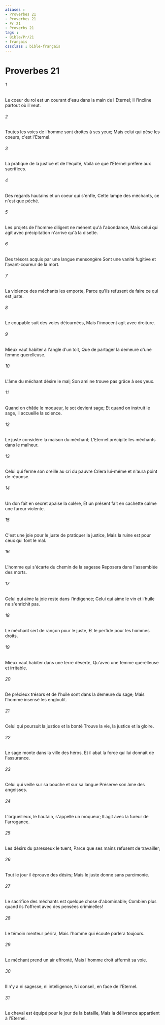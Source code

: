 ```yaml
---
aliases : 
- Proverbes 21
- Proverbes 21
- Pr 21
- Proverbs 21
tags : 
- Bible/Pr/21
- français
cssclass : bible-français
---
```


# Proverbes 21

###### 1
Le coeur du roi est un courant d'eau dans la main de l'Eternel; Il l'incline partout où il veut.
###### 2
Toutes les voies de l'homme sont droites à ses yeux; Mais celui qui pèse les coeurs, c'est l'Eternel.
###### 3
La pratique de la justice et de l'équité, Voilà ce que l'Eternel préfère aux sacrifices.
###### 4
Des regards hautains et un coeur qui s'enfle, Cette lampe des méchants, ce n'est que péché.
###### 5
Les projets de l'homme diligent ne mènent qu'à l'abondance, Mais celui qui agit avec précipitation n'arrive qu'à la disette.
###### 6
Des trésors acquis par une langue mensongère Sont une vanité fugitive et l'avant-coureur de la mort.
###### 7
La violence des méchants les emporte, Parce qu'ils refusent de faire ce qui est juste.
###### 8
Le coupable suit des voies détournées, Mais l'innocent agit avec droiture.
###### 9
Mieux vaut habiter à l'angle d'un toit, Que de partager la demeure d'une femme querelleuse.
###### 10
L'âme du méchant désire le mal; Son ami ne trouve pas grâce à ses yeux.
###### 11
Quand on châtie le moqueur, le sot devient sage; Et quand on instruit le sage, il accueille la science.
###### 12
Le juste considère la maison du méchant; L'Eternel précipite les méchants dans le malheur.
###### 13
Celui qui ferme son oreille au cri du pauvre Criera lui-même et n'aura point de réponse.
###### 14
Un don fait en secret apaise la colère, Et un présent fait en cachette calme une fureur violente.
###### 15
C'est une joie pour le juste de pratiquer la justice, Mais la ruine est pour ceux qui font le mal.
###### 16
L'homme qui s'écarte du chemin de la sagesse Reposera dans l'assemblée des morts.
###### 17
Celui qui aime la joie reste dans l'indigence; Celui qui aime le vin et l'huile ne s'enrichit pas.
###### 18
Le méchant sert de rançon pour le juste, Et le perfide pour les hommes droits.
###### 19
Mieux vaut habiter dans une terre déserte, Qu'avec une femme querelleuse et irritable.
###### 20
De précieux trésors et de l'huile sont dans la demeure du sage; Mais l'homme insensé les engloutit.
###### 21
Celui qui poursuit la justice et la bonté Trouve la vie, la justice et la gloire.
###### 22
Le sage monte dans la ville des héros, Et il abat la force qui lui donnait de l'assurance.
###### 23
Celui qui veille sur sa bouche et sur sa langue Préserve son âme des angoisses.
###### 24
L'orgueilleux, le hautain, s'appelle un moqueur; Il agit avec la fureur de l'arrogance.
###### 25
Les désirs du paresseux le tuent, Parce que ses mains refusent de travailler;
###### 26
Tout le jour il éprouve des désirs; Mais le juste donne sans parcimonie.
###### 27
Le sacrifice des méchants est quelque chose d'abominable; Combien plus quand ils l'offrent avec des pensées criminelles!
###### 28
Le témoin menteur périra, Mais l'homme qui écoute parlera toujours.
###### 29
Le méchant prend un air effronté, Mais l'homme droit affermit sa voie.
###### 30
Il n'y a ni sagesse, ni intelligence, Ni conseil, en face de l'Eternel.
###### 31
Le cheval est équipé pour le jour de la bataille, Mais la délivrance appartient à l'Eternel.
